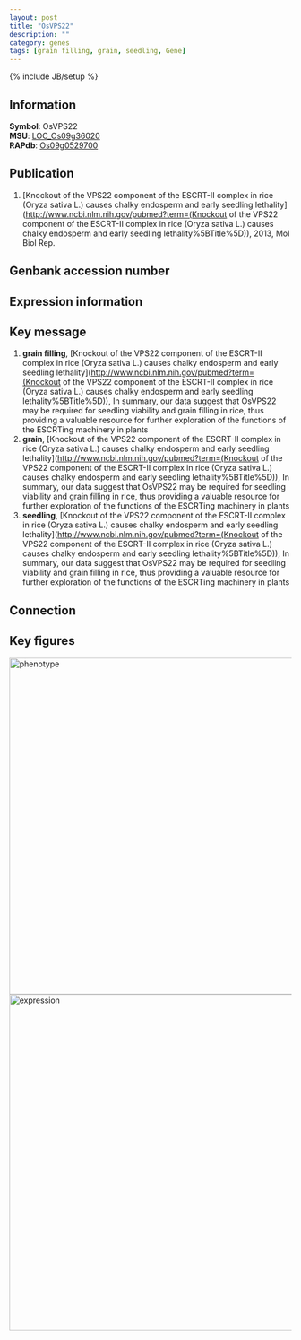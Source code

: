 ```yaml
---
layout: post
title: "OsVPS22"
description: ""
category: genes
tags: [grain filling, grain, seedling, Gene]
---
```

{% include JB/setup %}

## Information
__Symbol__: OsVPS22  
__MSU__: [LOC_Os09g36020](http://rice.plantbiology.msu.edu/cgi-bin/ORF_infopage.cgi?orf=LOC_Os09g36020)  
__RAPdb__: [Os09g0529700](http://rapdb.dna.affrc.go.jp/viewer/gbrowse_details/irgsp1?name=Os09g0529700)  

## Publication
1. [Knockout of the VPS22 component of the ESCRT-II complex in rice (Oryza sativa L.) causes chalky endosperm and early seedling lethality](http://www.ncbi.nlm.nih.gov/pubmed?term=(Knockout of the VPS22 component of the ESCRT-II complex in rice (Oryza sativa L.) causes chalky endosperm and early seedling lethality%5BTitle%5D)), 2013, Mol Biol Rep.

## Genbank accession number

## Expression information

## Key message
1. __grain filling__, [Knockout of the VPS22 component of the ESCRT-II complex in rice (Oryza sativa L.) causes chalky endosperm and early seedling lethality](http://www.ncbi.nlm.nih.gov/pubmed?term=(Knockout of the VPS22 component of the ESCRT-II complex in rice (Oryza sativa L.) causes chalky endosperm and early seedling lethality%5BTitle%5D)),  In summary, our data suggest that OsVPS22 may be required for seedling viability and grain filling in rice, thus providing a valuable resource for further exploration of the functions of the ESCRTing machinery in plants
2. __grain__, [Knockout of the VPS22 component of the ESCRT-II complex in rice (Oryza sativa L.) causes chalky endosperm and early seedling lethality](http://www.ncbi.nlm.nih.gov/pubmed?term=(Knockout of the VPS22 component of the ESCRT-II complex in rice (Oryza sativa L.) causes chalky endosperm and early seedling lethality%5BTitle%5D)),  In summary, our data suggest that OsVPS22 may be required for seedling viability and grain filling in rice, thus providing a valuable resource for further exploration of the functions of the ESCRTing machinery in plants
3. __seedling__, [Knockout of the VPS22 component of the ESCRT-II complex in rice (Oryza sativa L.) causes chalky endosperm and early seedling lethality](http://www.ncbi.nlm.nih.gov/pubmed?term=(Knockout of the VPS22 component of the ESCRT-II complex in rice (Oryza sativa L.) causes chalky endosperm and early seedling lethality%5BTitle%5D)),  In summary, our data suggest that OsVPS22 may be required for seedling viability and grain filling in rice, thus providing a valuable resource for further exploration of the functions of the ESCRTing machinery in plants

## Connection

## Key figures
<img src="http://ricencode.github.io/images/OsVPS22.pheno.png" alt="phenotype"  style="width: 600px;"/>

<img src="http://ricencode.github.io/images/OsVPS22.exp.png" alt="expression"  style="width: 600px;"/>


